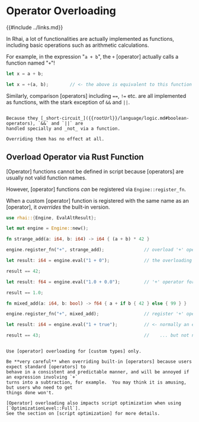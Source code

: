 Operator Overloading
====================

{{#include ../links.md}}

In Rhai, a lot of functionalities are actually implemented as functions, including basic operations
such as arithmetic calculations.

For example, in the expression "`a + b`", the `+` [operator] actually calls a function named "`+`"!

```rust
let x = a + b;

let x = +(a, b);        // <- the above is equivalent to this function call
```

Similarly, comparison [operators] including `==`, `!=` etc. are all implemented as functions,
with the stark exception of `&&` and `||`.

~~~admonish warning.small "`&&` and `||` cannot be overloaded"

Because they [_short-circuit_]({{rootUrl}}/language/logic.md#boolean-operators), `&&` and `||` are
handled specially and _not_ via a function.

Overriding them has no effect at all.
~~~


Overload Operator via Rust Function
-----------------------------------

[Operator] functions cannot be defined in script because [operators] are usually not valid function names.

However, [operator] functions _can_ be registered via `Engine::register_fn`.

When a custom [operator] function is registered with the same name as an [operator],
it _overrides_ the built-in version.

```rust
use rhai::{Engine, EvalAltResult};

let mut engine = Engine::new();

fn strange_add(a: i64, b: i64) -> i64 { (a + b) * 42 }

engine.register_fn("+", strange_add);               // overload '+' operator for two integers!

let result: i64 = engine.eval("1 + 0");             // the overloading version is used

result == 42;

let result: f64 = engine.eval("1.0 + 0.0");         // '+' operator for two floats not overloaded

result == 1.0;

fn mixed_add(a: i64, b: bool) -> f64 { a + if b { 42 } else { 99 } }

engine.register_fn("+", mixed_add);                 // register '+' operator for an integer and a bool

let result: i64 = engine.eval("1 + true");          // <- normally an error...

result == 43;                                       //    ... but not now
```


```admonish danger.small "Considerations"

Use [operator] overloading for [custom types] only.

Be **very careful** when overriding built-in [operators] because users expect standard [operators] to
behave in a consistent and predictable manner, and will be annoyed if an expression involving `+`
turns into a subtraction, for example.  You may think it is amusing, but users who need to get
things done won't.

[Operator] overloading also impacts script optimization when using [`OptimizationLevel::Full`].
See the section on [script optimization] for more details.
```
